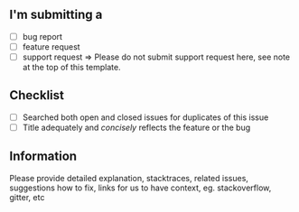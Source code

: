 <!--
Thanks for reporting an issue! If you haven't already read the [contributor guidelines](contributing.md), Please do that now, then procede to open the issue.)
-->

## I'm submitting a

- [ ] bug report
- [ ] feature request
- [ ] support request => Please do not submit support request here, see note at the top of this template.

## Checklist

- [ ] Searched both open and closed issues for duplicates of this issue
- [ ] Title adequately and *concisely* reflects the feature or the bug

## Information

Please provide detailed explanation, stacktraces, related issues, suggestions how to fix, links for us to have context, eg. stackoverflow, gitter, etc

